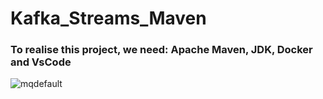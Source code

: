 # Kafka_Streams_Maven
### To realise this project, we need: Apache Maven, JDK, Docker and VsCode
![mqdefault](https://github.com/GDIATTA/Kafka_Streams_Maven/assets/147615966/d6acc63a-af63-4726-a716-1f2bc14b7a00)
